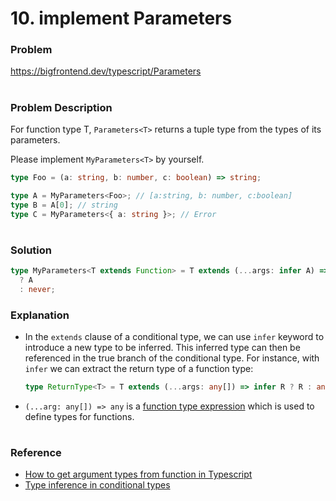 # 10. implement Parameters<T>

### Problem

https://bigfrontend.dev/typescript/Parameters

#

### Problem Description

For function type T, `Parameters<T>` returns a tuple type from the types of its parameters.

Please implement `MyParameters<T>` by yourself.

```ts
type Foo = (a: string, b: number, c: boolean) => string;

type A = MyParameters<Foo>; // [a:string, b: number, c:boolean]
type B = A[0]; // string
type C = MyParameters<{ a: string }>; // Error
```

#

### Solution

```ts
type MyParameters<T extends Function> = T extends (...args: infer A) => any
  ? A
  : never;
```

### Explanation

- In the `extends` clause of a conditional type, we can use `infer` keyword to introduce a new type to be inferred. This inferred type can then be referenced in the true branch of the conditional type. For instance, with `infer` we can extract the return type of a function type:

  ```ts
  type ReturnType<T> = T extends (...args: any[]) => infer R ? R : any;
  ```

- `(...arg: any[]) => any` is a [function type expression](https://www.typescriptlang.org/docs/handbook/2/functions.html#function-type-expressions) which is used to define types for functions.

#

### Reference

- [How to get argument types from function in Typescript](https://stackoverflow.com/questions/51851677/how-to-get-argument-types-from-function-in-typescript/51851844)
- [Type inference in conditional types](https://www.typescriptlang.org/docs/handbook/release-notes/typescript-2-8.html#type-inference-in-conditional-types)
